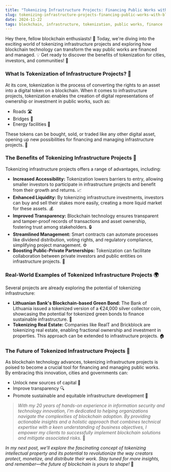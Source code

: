 ```yaml
---
title: "Tokenizing Infrastructure Projects: Financing Public Works with Blockchain"
slug: tokenizing-infrastructure-projects-financing-public-works-with-blockchain
date: 2024-11-22
tags: blockchain, infrastructure, tokenization, public works, finance
---
```


Hey there, fellow blockchain enthusiasts! 🙌 Today, we're diving into the exciting world of tokenizing infrastructure projects and exploring how blockchain technology can transform the way public works are financed and managed. 💡 Get ready to discover the benefits of tokenization for cities, investors, and communities! 🌃

### What Is Tokenization of Infrastructure Projects? 🤔

At its core, tokenization is the process of converting the rights to an asset into a digital token on a blockchain. When it comes to infrastructure projects, tokenization enables the creation of digital representations of ownership or investment in public works, such as:

- Roads 🛣️
- Bridges 🌉
- Energy facilities 🔌

These tokens can be bought, sold, or traded like any other digital asset, opening up new possibilities for financing and managing infrastructure projects. 💸

### The Benefits of Tokenizing Infrastructure Projects 🌟

Tokenizing infrastructure projects offers a range of advantages, including:

- **Increased Accessibility:** Tokenization lowers barriers to entry, allowing smaller investors to participate in infrastructure projects and benefit from their growth and returns. 📈
- **Enhanced Liquidity:** By tokenizing infrastructure investments, investors can buy and sell their stakes more easily, creating a more liquid market for these assets. 💰
- **Improved Transparency:** Blockchain technology ensures transparent and tamper-proof records of transactions and asset ownership, fostering trust among stakeholders. 🔒
- **Streamlined Management:** Smart contracts can automate processes like dividend distribution, voting rights, and regulatory compliance, simplifying project management. ⚙️
- **Boosting Public-Private Partnerships:** Tokenization can facilitate collaboration between private investors and public entities on infrastructure projects. 🤝

### Real-World Examples of Tokenized Infrastructure Projects 🌍

Several projects are already exploring the potential of tokenizing infrastructure:

- **Lithuanian Bank's Blockchain-based Green Bond:** The Bank of Lithuania issued a tokenized version of a €24,000 silver collector coin, showcasing the potential for tokenized green bonds to finance sustainable infrastructure. 🌿
- **Tokenizing Real Estate:** Companies like RealT and Brickblock are tokenizing real estate, enabling fractional ownership and investment in properties. This approach can be extended to infrastructure projects. 🏠

### The Future of Tokenized Infrastructure Projects 🔮

As blockchain technology advances, tokenizing infrastructure projects is poised to become a crucial tool for financing and managing public works. By embracing this innovation, cities and governments can:

- Unlock new sources of capital 💸
- Improve transparency 🔍
- Promote sustainable and equitable infrastructure development 🌱

> *With my 20 years of hands-on experience in information security and technology innovation, I'm dedicated to helping organizations navigate the complexities of blockchain adoption. By providing actionable insights and a holistic approach that combines technical expertise with a keen understanding of business objectives, I empower my clients to successfully implement blockchain solutions and mitigate associated risks.* 💼

*In my next post, we'll explore the fascinating concept of tokenizing intellectual property and its potential to revolutionize the way creators protect, monetize, and distribute their work. Stay tuned for more insights, and remember—the future of blockchain is yours to shape!* 🚀